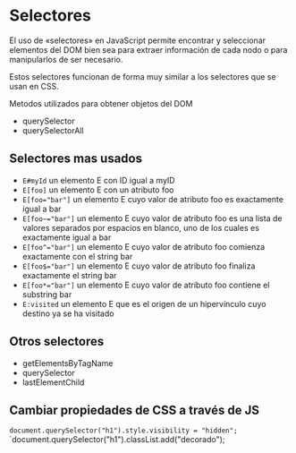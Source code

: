 # Selectores

El uso de «selectores» en JavaScript permite encontrar y seleccionar elementos del DOM bien sea para extraer información de cada nodo o para manipularlos de ser necesario.

Estos selectores funcionan de forma  muy similar a los selectores que se usan en CSS.

Metodos utilizados para obtener objetos del DOM
- querySelector
- querySelectorAll

## Selectores mas usados

- `E#myId` un elemento E con ID igual a myID
- `E[foo]` un elemento E con un atributo foo
- `E[foo="bar"]` un elemento E cuyo valor de atributo foo es exactamente igual a bar
- `E[foo~="bar"]` un elemento E cuyo valor de atributo foo es una lista de valores separados por espacios en blanco, uno de los cuales es exactamente igual a bar
- `E[foo^="bar"]` un elemento E cuyo valor de atributo foo comienza exactamente con el string bar
- `E[foo$="bar"]` un elemento E cuyo valor de atributo foo finaliza exactamente el string bar
- `E[foo*="bar"]` un elemento E cuyo valor de atributo foo contiene el substring bar
- `E:visited` un elemento E que es el origen de un hipervínculo cuyo destino ya se ha visitado

## Otros selectores

- getElementsByTagName
- querySelector
- lastElementChild

## Cambiar propiedades de CSS a través de JS

`document.querySelector("h1").style.visibility = "hidden";`
`document.querySelector("h1").classList.add("decorado");
